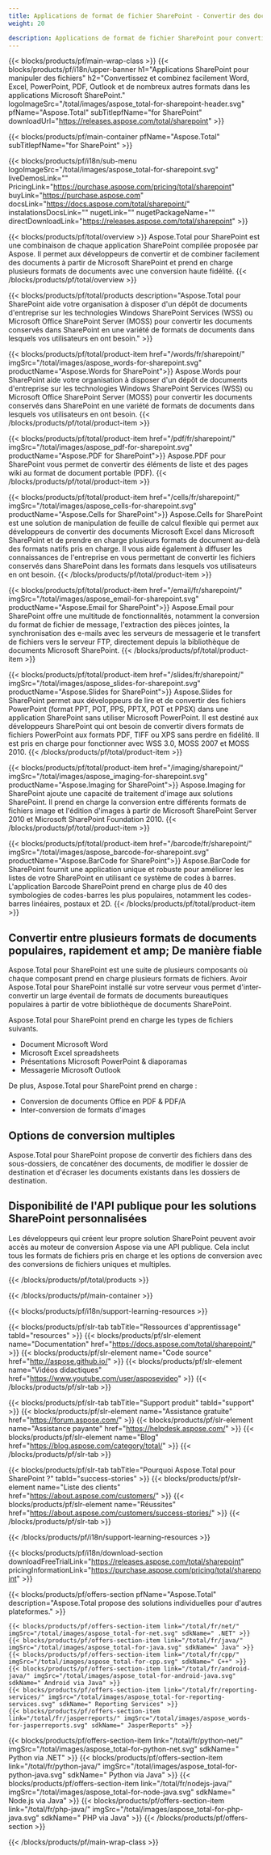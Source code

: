 ```yaml
---
title: Applications de format de fichier SharePoint - Convertir des documents dans des applications SharePoint 
weight: 20

description: Applications de format de fichier SharePoint pour convertir et combiner les formats de documents Word Excel PDF PowerPoint Email et Imaging dans Microsoft SharePoint
---
```


{{< blocks/products/pf/main-wrap-class >}}
{{< blocks/products/pf/i18n/upper-banner h1="Applications SharePoint pour manipuler des fichiers" h2="Convertissez et combinez facilement Word, Excel, PowerPoint, PDF, Outlook et de nombreux autres formats dans les applications Microsoft SharePoint." logoImageSrc="/total/images/aspose_total-for-sharepoint-header.svg" pfName="Aspose.Total" subTitlepfName="for SharePoint" downloadUrl="https://releases.aspose.com/total/sharepoint" >}}

{{< blocks/products/pf/main-container pfName="Aspose.Total" subTitlepfName="for SharePoint" >}}

{{< blocks/products/pf/i18n/sub-menu logoImageSrc="/total/images/aspose_total-for-sharepoint.svg" liveDemosLink="" PricingLink="https://purchase.aspose.com/pricing/total/sharepoint" buyLink="https://purchase.aspose.com" docsLink="https://docs.aspose.com/total/sharepoint/" instalationsDocsLink="" nugetLink="" nugetPackageName="" directDownloadLink="https://releases.aspose.com/total/sharepoint" >}}

{{< blocks/products/pf/total/overview >}}
Aspose.Total pour SharePoint est une combinaison de chaque application SharePoint compilée proposée par Aspose. Il permet aux développeurs de convertir et de combiner facilement des documents à partir de Microsoft SharePoint et prend en charge plusieurs formats de documents avec une conversion haute fidélité.
{{< /blocks/products/pf/total/overview >}}

{{< blocks/products/pf/total/products description="Aspose.Total pour SharePoint aide votre organisation à disposer d'un dépôt de documents d'entreprise sur les technologies Windows SharePoint Services (WSS) ou Microsoft Office SharePoint Server (MOSS) pour convertir les documents conservés dans SharePoint en une variété de formats de documents dans lesquels vos utilisateurs en ont besoin." >}}

{{< blocks/products/pf/total/product-item href="/words/fr/sharepoint/" imgSrc="/total/images/aspose_words-for-sharepoint.svg" productName="Aspose.Words for SharePoint">}}
Aspose.Words pour SharePoint aide votre organisation à disposer d'un dépôt de documents d'entreprise sur les technologies Windows SharePoint Services (WSS) ou Microsoft Office SharePoint Server (MOSS) pour convertir les documents conservés dans SharePoint en une variété de formats de documents dans lesquels vos utilisateurs en ont besoin.
{{< /blocks/products/pf/total/product-item >}}

{{< blocks/products/pf/total/product-item href="/pdf/fr/sharepoint/" imgSrc="/total/images/aspose_pdf-for-sharepoint.svg" productName="Aspose.PDF for SharePoint">}}
Aspose.PDF pour SharePoint vous permet de convertir des éléments de liste et des pages wiki au format de document portable (PDF).
{{< /blocks/products/pf/total/product-item >}}

{{< blocks/products/pf/total/product-item href="/cells/fr/sharepoint/" imgSrc="/total/images/aspose_cells-for-sharepoint.svg" productName="Aspose.Cells for SharePoint">}}
Aspose.Cells for SharePoint est une solution de manipulation de feuille de calcul flexible qui permet aux développeurs de convertir des documents Microsoft Excel dans Microsoft SharePoint et de prendre en charge plusieurs formats de document au-delà des formats natifs pris en charge. Il vous aide également à diffuser les connaissances de l'entreprise en vous permettant de convertir les fichiers conservés dans SharePoint dans les formats dans lesquels vos utilisateurs en ont besoin.
{{< /blocks/products/pf/total/product-item >}}

{{< blocks/products/pf/total/product-item href="/email/fr/sharepoint/" imgSrc="/total/images/aspose_email-for-sharepoint.svg" productName="Aspose.Email for SharePoint">}}
Aspose.Email pour SharePoint offre une multitude de fonctionnalités, notamment la conversion du format de fichier de message, l'extraction des pièces jointes, la synchronisation des e-mails avec les serveurs de messagerie et le transfert de fichiers vers le serveur FTP, directement depuis la bibliothèque de documents Microsoft SharePoint.
{{< /blocks/products/pf/total/product-item >}}

{{< blocks/products/pf/total/product-item href="/slides/fr/sharepoint/" imgSrc="/total/images/aspose_slides-for-sharepoint.svg" productName="Aspose.Slides for SharePoint">}}
Aspose.Slides for SharePoint permet aux développeurs de lire et de convertir des fichiers PowerPoint (format PPT, POT, PPS, PPTX, POT et PPSX) dans une application SharePoint sans utiliser Microsoft PowerPoint. Il est destiné aux développeurs SharePoint qui ont besoin de convertir divers formats de fichiers PowerPoint aux formats PDF, TIFF ou XPS sans perdre en fidélité. Il est pris en charge pour fonctionner avec WSS 3.0, MOSS 2007 et MOSS 2010.
{{< /blocks/products/pf/total/product-item >}}

{{< blocks/products/pf/total/product-item href="/imaging/sharepoint/" imgSrc="/total/images/aspose_imaging-for-sharepoint.svg" productName="Aspose.Imaging for SharePoint">}}
Aspose.Imaging for SharePoint ajoute une capacité de traitement d'image aux solutions SharePoint. Il prend en charge la conversion entre différents formats de fichiers image et l'édition d'images à partir de Microsoft SharePoint Server 2010 et Microsoft SharePoint Foundation 2010.
{{< /blocks/products/pf/total/product-item >}}

{{< blocks/products/pf/total/product-item href="/barcode/fr/sharepoint/" imgSrc="/total/images/aspose_barcode-for-sharepoint.svg" productName="Aspose.BarCode for SharePoint">}}
Aspose.BarCode for SharePoint fournit une application unique et robuste pour améliorer les listes de votre SharePoint en utilisant ce système de codes à barres. L'application Barcode SharePoint prend en charge plus de 40 des symbologies de codes-barres les plus populaires, notamment les codes-barres linéaires, postaux et 2D.
{{< /blocks/products/pf/total/product-item >}}

<!--<p></p>-->
<div class="col-lg-12">
 <h2 class="h2title">
  <a class="anchor" id="features" name="features">
  </a>
  Convertir entre plusieurs formats de documents populaires, rapidement et amp; De manière fiable
 </h2>
 <p>
  Aspose.Total pour SharePoint est une suite de plusieurs composants où chaque composant prend en charge plusieurs formats de fichiers. Avoir Aspose.Total pour SharePoint installé sur votre serveur vous permet d'inter-convertir un large éventail de formats de documents bureautiques populaires à partir de votre bibliothèque de documents SharePoint.
 </p>
 <p>
  Aspose.Total pour SharePoint prend en charge les types de fichiers suivants.
 </p>
 <ul class="unstyled">
  <li>
   Document Microsoft Word
  </li>
  <li>
   Microsoft Excel spreadsheets
  </li>
  <li>
   Présentations Microsoft PowerPoint &amp; diaporamas
  </li>
  <li>
   Messagerie Microsoft Outlook
  </li>
 </ul>
 <p>
  De plus, Aspose.Total pour SharePoint prend en charge :
 </p>
 <ul class="unstyled">
  <li>
   Conversion de documents Office en PDF &amp; PDF/A
  </li>
  <li>
   Inter-conversion de formats d'images
  </li>
 </ul>
</div>
<div class="col-lg-12">
 <h2 class="h2title">
  Options de conversion multiples
 </h2>
 <p>
  Aspose.Total pour SharePoint propose de convertir des fichiers dans des sous-dossiers, de concaténer des documents, de modifier le dossier de destination et d'écraser les documents existants dans les dossiers de destination.
 </p>
</div>
<div class="col-lg-12">
 <h2 class="h2title">
  Disponibilité de l'API publique pour les solutions SharePoint personnalisées
 </h2>
 <p>
  Les développeurs qui créent leur propre solution SharePoint peuvent avoir accès au moteur de conversion Aspose via une API publique. Cela inclut tous les formats de fichiers pris en charge et les options de conversion avec des conversions de fichiers uniques et multiples.
 </p>
</div>
<!--Feature-section Start-->
<!--Feature-section End-->

{{< /blocks/products/pf/total/products >}}

{{< /blocks/products/pf/main-container >}}


{{< blocks/products/pf/i18n/support-learning-resources >}}

{{< blocks/products/pf/slr-tab tabTitle="Ressources d'apprentissage" tabId="resources" >}}
{{< blocks/products/pf/slr-element name="Documentation" href="https://docs.aspose.com/total/sharepoint/" >}} 
{{< blocks/products/pf/slr-element name="Code source" href="http://aspose.github.io/" >}} 
{{< blocks/products/pf/slr-element name="Vidéos didactiques" href="https://www.youtube.com/user/asposevideo" >}} 
{{< /blocks/products/pf/slr-tab >}}

{{< blocks/products/pf/slr-tab tabTitle="Support produit" tabId="support" >}}
{{< blocks/products/pf/slr-element name="Assistance gratuite" href="https://forum.aspose.com/" >}} 
{{< blocks/products/pf/slr-element name="Assistance payante" href="https://helpdesk.aspose.com/" >}} 
{{< blocks/products/pf/slr-element name="Blog" href="https://blog.aspose.com/category/total/" >}} 
{{< /blocks/products/pf/slr-tab >}}

{{< blocks/products/pf/slr-tab tabTitle="Pourquoi Aspose.Total pour SharePoint ?" tabId="success-stories" >}}
{{< blocks/products/pf/slr-element name="Liste des clients" href="https://about.aspose.com/customers/" >}} 
{{< blocks/products/pf/slr-element name="Réussites" href="https://about.aspose.com/customers/success-stories/" >}} 
{{< /blocks/products/pf/slr-tab >}}

{{< /blocks/products/pf/i18n/support-learning-resources >}}

{{< blocks/products/pf/i18n/download-section downloadFreeTrialLink="https://releases.aspose.com/total/sharepoint" pricingInformationLink="https://purchase.aspose.com/pricing/total/sharepoint" >}}

{{< blocks/products/pf/offers-section pfName="Aspose.Total" description="Aspose.Total propose des solutions individuelles pour d'autres plateformes." >}}

    {{< blocks/products/pf/offers-section-item link="/total/fr/net/" imgSrc="/total/images/aspose_total-for-net.svg" sdkName=" .NET" >}}
    {{< blocks/products/pf/offers-section-item link="/total/fr/java/" imgSrc="/total/images/aspose_total-for-java.svg" sdkName=" Java" >}}
    {{< blocks/products/pf/offers-section-item link="/total/fr/cpp/" imgSrc="/total/images/aspose_total-for-cpp.svg" sdkName=" C++" >}}
    {{< blocks/products/pf/offers-section-item link="/total/fr/android-java/" imgSrc="/total/images/aspose_total-for-android-java.svg" sdkName=" Android via Java" >}}
    {{< blocks/products/pf/offers-section-item link="/total/fr/reporting-services/" imgSrc="/total/images/aspose_total-for-reporting-services.svg" sdkName=" Reporting Services" >}}
    {{< blocks/products/pf/offers-section-item link="/total/fr/jasperreports/" imgSrc="/total/images/aspose_words-for-jasperreports.svg" sdkName=" JasperReports" >}}
 {{< blocks/products/pf/offers-section-item link="/total/fr/python-net/" imgSrc="/total/images/aspose_total-for-python-net.svg" sdkName=" Python via .NET" >}}
 {{< blocks/products/pf/offers-section-item link="/total/fr/python-java/" imgSrc="/total/images/aspose_total-for-python-java.svg" sdkName=" Python via Java" >}}
 {{< blocks/products/pf/offers-section-item link="/total/fr/nodejs-java/" imgSrc="/total/images/aspose_total-for-node-java.svg" sdkName=" Node.js via Java" >}}
 {{< blocks/products/pf/offers-section-item link="/total/fr/php-java/" imgSrc="/total/images/aspose_total-for-php-java.svg" sdkName=" PHP via Java" >}}
{{< /blocks/products/pf/offers-section >}}

{{< /blocks/products/pf/main-wrap-class >}}